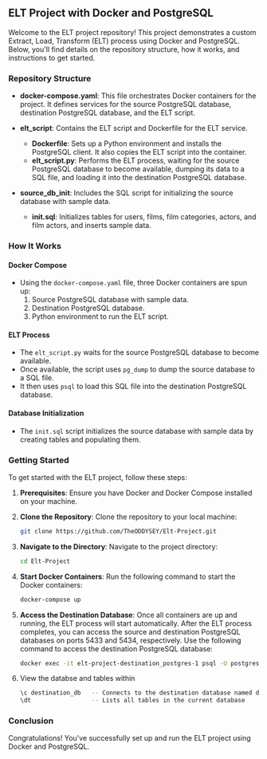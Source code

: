 ## ELT Project with Docker and PostgreSQL

Welcome to the ELT project repository! This project demonstrates a custom Extract, Load, Transform (ELT) process using Docker and PostgreSQL. Below, you'll find details on the repository structure, how it works, and instructions to get started.

### Repository Structure

- **docker-compose.yaml**: This file orchestrates Docker containers for the project. It defines services for the source PostgreSQL database, destination PostgreSQL database, and the ELT script.
  
- **elt_script**: Contains the ELT script and Dockerfile for the ELT service.
  - **Dockerfile**: Sets up a Python environment and installs the PostgreSQL client. It also copies the ELT script into the container.
  - **elt_script.py**: Performs the ELT process, waiting for the source PostgreSQL database to become available, dumping its data to a SQL file, and loading it into the destination PostgreSQL database.
  
- **source_db_init**: Includes the SQL script for initializing the source database with sample data.
  - **init.sql**: Initializes tables for users, films, film categories, actors, and film actors, and inserts sample data.

### How It Works

#### Docker Compose
- Using the `docker-compose.yaml` file, three Docker containers are spun up:
  1. Source PostgreSQL database with sample data.
  2. Destination PostgreSQL database.
  3. Python environment to run the ELT script.

#### ELT Process
- The `elt_script.py` waits for the source PostgreSQL database to become available.
- Once available, the script uses `pg_dump` to dump the source database to a SQL file.
- It then uses `psql` to load this SQL file into the destination PostgreSQL database.

#### Database Initialization
- The `init.sql` script initializes the source database with sample data by creating tables and populating them.

### Getting Started

To get started with the ELT project, follow these steps:

1. **Prerequisites**: Ensure you have Docker and Docker Compose installed on your machine.

2. **Clone the Repository**: Clone the repository to your local machine:
   ```bash
   git clone https://github.com/TheODDYSEY/Elt-Project.git
   ```

3. **Navigate to the Directory**: Navigate to the project directory:
   ```bash
   cd Elt-Project
   ```

4. **Start Docker Containers**: Run the following command to start the Docker containers:
   ```bash
   docker-compose up
   ```

5. **Access the Destination Database**: Once all containers are up and running, the ELT process will start automatically. After the ELT process completes, you can access the source and destination PostgreSQL databases on ports 5433 and 5434, respectively. Use the following command to access the destination PostgreSQL database:
   ```bash
   docker exec -it elt-project-destination_postgres-1 psql -U postgres
   ```
6. View the databse and tables within
   ```bash 
   \c destination_db   -- Connects to the destination database named destination_db
   \dt                 -- Lists all tables in the current database
   ```

### Conclusion

Congratulations! You've successfully set up and run the ELT project using Docker and PostgreSQL.